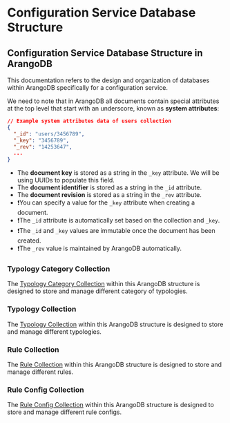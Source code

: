 <!-- SPDX-License-Identifier: Apache-2.0 -->
# Configuration Service Database Structure

## Configuration Service Database Structure in ArangoDB

This documentation refers to the design and organization of databases within ArangoDB specifically for a configuration service.

We need to note that in ArangoDB all documents contain special attributes at the top level that start with an underscore, known as **system attributes**:

```json
// Example system attributes data of users collection
{
  "_id": "users/3456789",
  "_key": "3456789",
  "_rev": "14253647",
  ...
}
```

- The **document key** is stored as a string in the `_key` attribute. We will be using UUIDs to populate this field.
- The **document identifier** is stored as a string in the `_id` attribute.
- The **document revision** is stored as a string in the `_rev` attribute.
- ❗You can specify a value for the `_key` attribute when creating a document.
- ❗The `_id` attribute is automatically set based on the collection and `_key`.
- ❗The `_id` and `_key` values are immutable once the document has been created.
- ❗The `_rev` value is maintained by ArangoDB automatically.

### Typology Category Collection

The [Typology Category Collection](./02-typology-category-collection.md) within this ArangoDB structure is designed to store and manage different category of typologies.

### Typology Collection

The [Typology Collection](./03-typology-collection.md) within this ArangoDB structure is designed to store and manage different typologies.

### Rule Collection

The [Rule Collection](./05-rule-collection.md) within this ArangoDB structure is designed to store and manage different rules.

### Rule Config Collection

The [Rule Config Collection](./06-rule-config-collection.md) within this ArangoDB structure is designed to store and manage different rule configs.
